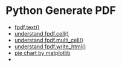 <h1>Python Generate PDF</h1>

* [fpdf.text()](pdf1.py)
* [understand fpdf.cell()](pdf2.py)
* [understand fpdf.multi_cell()](pdf3.py)
* [understand fpdf.write_html()](pdf4.py)
* [pie chart by matplotlib](pdf5.py)
* 
